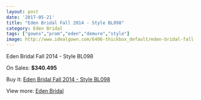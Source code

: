 ```yaml
---
layout: post
date: '2017-05-21'
title: "Eden Bridal Fall 2014 - Style BL098"
category: Eden Bridal
tags: ["gowns","prom","eden","demure","style"]
image: http://www.idealgown.com/6406-thickbox_default/eden-bridal-fall-2014-style-bl098.jpg
---
```

Eden Bridal Fall 2014 - Style BL098

On Sales: **$340.495**
<a href="https://www.idealgown.com/en/eden-bridal/2806-eden-bridal-fall-2014-style-bl098.html"><amp-img layout="responsive" width="600" height="600" src="//www.idealgown.com/6406-thickbox_default/eden-bridal-fall-2014-style-bl098.jpg" alt="Eden Bridal Fall 2014 - Style BL098 0" /></a>
<a href="https://www.idealgown.com/en/eden-bridal/2806-eden-bridal-fall-2014-style-bl098.html"><amp-img layout="responsive" width="600" height="600" src="//www.idealgown.com/6408-thickbox_default/eden-bridal-fall-2014-style-bl098.jpg" alt="Eden Bridal Fall 2014 - Style BL098 1" /></a>
<a href="https://www.idealgown.com/en/eden-bridal/2806-eden-bridal-fall-2014-style-bl098.html"><amp-img layout="responsive" width="600" height="600" src="//www.idealgown.com/6407-thickbox_default/eden-bridal-fall-2014-style-bl098.jpg" alt="Eden Bridal Fall 2014 - Style BL098 2" /></a>
<a href="https://www.idealgown.com/en/eden-bridal/2806-eden-bridal-fall-2014-style-bl098.html"><amp-img layout="responsive" width="600" height="600" src="//www.idealgown.com/6405-thickbox_default/eden-bridal-fall-2014-style-bl098.jpg" alt="Eden Bridal Fall 2014 - Style BL098 3" /></a>

Buy it: [Eden Bridal Fall 2014 - Style BL098](https://www.idealgown.com/en/eden-bridal/2806-eden-bridal-fall-2014-style-bl098.html "Eden Bridal Fall 2014 - Style BL098")

View more: [Eden Bridal](https://www.idealgown.com/en/34-eden-bridal "Eden Bridal")